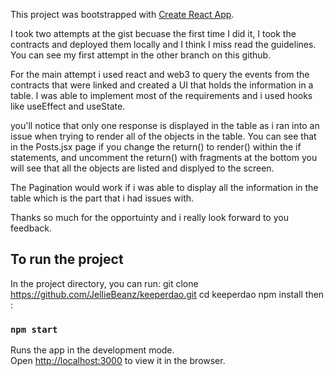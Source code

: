 This project was bootstrapped with [Create React App](https://github.com/facebook/create-react-app).

I took two attempts at the gist becuase the first time I did it, I took the contracts and deployed them locally and I think I miss read the guidelines.
You can see my first attempt in the other branch on this github.

For the main attempt i used react and web3 to query the events from the contracts that were linked and created a UI that holds the information in a table.
I was able to implement most of the requirements and i used hooks like useEffect and useState.

you'll notice that only one response is displayed in the table as i ran into an issue when trying to render all of the objects in the table.
You can see that in the Posts.jsx page if you change the return() to render() within the if statements, and uncomment the return() with fragments at the bottom you will see that all the objects are listed and displyed to the screen.

The Pagination would work if i was able to display all the information in the table which is the part that i had issues with.

Thanks so much for the opportuinty and i really look forward to you feedback.



## To run the project 

In the project directory, you can run:
git clone https://github.com/JellieBeanz/keeperdao.git
cd keeperdao
npm install 
then :
### `npm start`

Runs the app in the development mode.<br />
Open [http://localhost:3000](http://localhost:3000) to view it in the browser.


